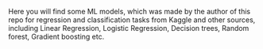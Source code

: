 Here you will find some ML models, which was made by the author of this repo for regression and classification tasks from Kaggle and other sources, including Linear Regression, Logistic Regression, Decision trees, Random forest, Gradient boosting etc.
